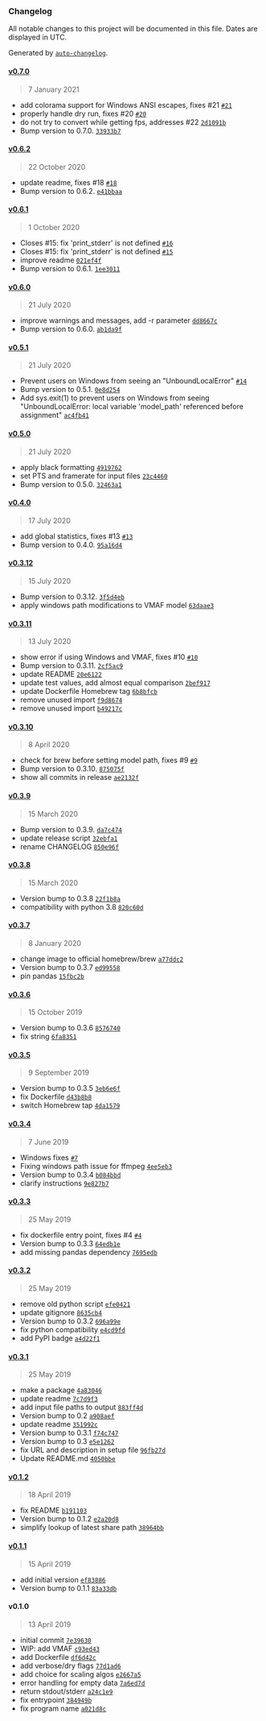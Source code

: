 ### Changelog

All notable changes to this project will be documented in this file. Dates are displayed in UTC.

Generated by [`auto-changelog`](https://github.com/CookPete/auto-changelog).

#### [v0.7.0](https://github.com/slhck/ffmpeg-quality-metrics/compare/v0.6.2...v0.7.0)

> 7 January 2021

- add colorama support for Windows ANSI escapes, fixes #21 [`#21`](https://github.com/slhck/ffmpeg-quality-metrics/issues/21)
- properly handle dry run, fixes #20 [`#20`](https://github.com/slhck/ffmpeg-quality-metrics/issues/20)
- do not try to convert while getting fps, addresses #22 [`2d1091b`](https://github.com/slhck/ffmpeg-quality-metrics/commit/2d1091b3a3a6e5901d4abe0d79fa424edff4845f)
- Bump version to 0.7.0. [`33933b7`](https://github.com/slhck/ffmpeg-quality-metrics/commit/33933b717222624a4d7a5ee829efb1c3c16266f6)

#### [v0.6.2](https://github.com/slhck/ffmpeg-quality-metrics/compare/v0.6.1...v0.6.2)

> 22 October 2020

- update readme, fixes #18 [`#18`](https://github.com/slhck/ffmpeg-quality-metrics/issues/18)
- Bump version to 0.6.2. [`e41bbaa`](https://github.com/slhck/ffmpeg-quality-metrics/commit/e41bbaa4bca5425eba0a1265e0ea3d37539cd2b7)

#### [v0.6.1](https://github.com/slhck/ffmpeg-quality-metrics/compare/v0.6.0...v0.6.1)

> 1 October 2020

- Closes #15: fix 'print_stderr' is not defined [`#16`](https://github.com/slhck/ffmpeg-quality-metrics/pull/16)
- Closes #15: fix 'print_stderr' is not defined [`#15`](https://github.com/slhck/ffmpeg-quality-metrics/issues/15)
- improve readme [`021ef4f`](https://github.com/slhck/ffmpeg-quality-metrics/commit/021ef4f00d36384da872e81a07fb61d1969d4058)
- Bump version to 0.6.1. [`1ee3011`](https://github.com/slhck/ffmpeg-quality-metrics/commit/1ee30112f2be16ed0867ef02fd2afd0739f76f6c)

#### [v0.6.0](https://github.com/slhck/ffmpeg-quality-metrics/compare/v0.5.1...v0.6.0)

> 21 July 2020

- improve warnings and messages, add -r parameter [`dd8667c`](https://github.com/slhck/ffmpeg-quality-metrics/commit/dd8667c32e71735bd85bc7ac38e48c17e15e95f5)
- Bump version to 0.6.0. [`ab1da9f`](https://github.com/slhck/ffmpeg-quality-metrics/commit/ab1da9fb8f15e0bf897ee208d08688938fd2f141)

#### [v0.5.1](https://github.com/slhck/ffmpeg-quality-metrics/compare/v0.5.0...v0.5.1)

> 21 July 2020

- Prevent users on Windows from seeing an "UnboundLocalError" [`#14`](https://github.com/slhck/ffmpeg-quality-metrics/pull/14)
- Bump version to 0.5.1. [`0e8d254`](https://github.com/slhck/ffmpeg-quality-metrics/commit/0e8d25450f8448892bcf919756bc462d83da4514)
- Add sys.exit(1) to prevent users on Windows from seeing "UnboundLocalError: local variable 'model_path' referenced before assignment" [`ac4fb41`](https://github.com/slhck/ffmpeg-quality-metrics/commit/ac4fb4160582ca7a7fdf399f93ea487a9ba3503d)

#### [v0.5.0](https://github.com/slhck/ffmpeg-quality-metrics/compare/v0.4.0...v0.5.0)

> 21 July 2020

- apply black formatting [`4919762`](https://github.com/slhck/ffmpeg-quality-metrics/commit/49197620b9a3133b12c1d3017834e3d5db2fd270)
- set PTS and framerate for input files [`23c4460`](https://github.com/slhck/ffmpeg-quality-metrics/commit/23c44600ab2572dd762844061cb7bdfc26430753)
- Bump version to 0.5.0. [`32463a1`](https://github.com/slhck/ffmpeg-quality-metrics/commit/32463a167070b9e40fc47f2536b5de99ff690339)

#### [v0.4.0](https://github.com/slhck/ffmpeg-quality-metrics/compare/v0.3.12...v0.4.0)

> 17 July 2020

- add global statistics, fixes #13 [`#13`](https://github.com/slhck/ffmpeg-quality-metrics/issues/13)
- Bump version to 0.4.0. [`95a16d4`](https://github.com/slhck/ffmpeg-quality-metrics/commit/95a16d46848e0d3cca186770fd9c663e847decbc)

#### [v0.3.12](https://github.com/slhck/ffmpeg-quality-metrics/compare/v0.3.11...v0.3.12)

> 15 July 2020

- Bump version to 0.3.12. [`3f5d4eb`](https://github.com/slhck/ffmpeg-quality-metrics/commit/3f5d4eb596f01730daa7053ceb528df141da4ca8)
- apply windows path modifications to VMAF model [`63daae3`](https://github.com/slhck/ffmpeg-quality-metrics/commit/63daae328c13c2c5491b119180732068c58041e3)

#### [v0.3.11](https://github.com/slhck/ffmpeg-quality-metrics/compare/v0.3.10...v0.3.11)

> 13 July 2020

- show error if using Windows and VMAF, fixes #10 [`#10`](https://github.com/slhck/ffmpeg-quality-metrics/issues/10)
- Bump version to 0.3.11. [`2cf5ac9`](https://github.com/slhck/ffmpeg-quality-metrics/commit/2cf5ac910de4f3b4ec503360d4edb4d420ec5647)
- update README [`20e6122`](https://github.com/slhck/ffmpeg-quality-metrics/commit/20e6122fe23e21983374e0a4c79922e54d603328)
- update test values, add almost equal comparison [`2bef917`](https://github.com/slhck/ffmpeg-quality-metrics/commit/2bef917b32ed3cf88a7f6640761c08093ba7423e)
- update Dockerfile Homebrew tag [`6b8bfcb`](https://github.com/slhck/ffmpeg-quality-metrics/commit/6b8bfcbd23f60100b5907ef536b579ddbe9f8a51)
- remove unused import [`f9d8674`](https://github.com/slhck/ffmpeg-quality-metrics/commit/f9d8674717eff6dbad55eb683d4b3745da0a9f7a)
- remove unused import [`b49217c`](https://github.com/slhck/ffmpeg-quality-metrics/commit/b49217cdcb28e955b1e41ebe3c10dc347999e069)

#### [v0.3.10](https://github.com/slhck/ffmpeg-quality-metrics/compare/v0.3.9...v0.3.10)

> 8 April 2020

- check for brew before setting model path, fixes #9 [`#9`](https://github.com/slhck/ffmpeg-quality-metrics/issues/9)
- Bump version to 0.3.10. [`875075f`](https://github.com/slhck/ffmpeg-quality-metrics/commit/875075f04fed1afd7150f6c55fb9e03f7816d169)
- show all commits in release [`ae2132f`](https://github.com/slhck/ffmpeg-quality-metrics/commit/ae2132f1dc3a52015721167f56a820c7846c651e)

#### [v0.3.9](https://github.com/slhck/ffmpeg-quality-metrics/compare/v0.3.8...v0.3.9)

> 15 March 2020

- Bump version to 0.3.9. [`da7c474`](https://github.com/slhck/ffmpeg-quality-metrics/commit/da7c47443a4f0701b77b54cad0760e6280ddf984)
- update release script [`32ebfa1`](https://github.com/slhck/ffmpeg-quality-metrics/commit/32ebfa16f5e6d970240604c953bee3800b66547e)
- rename CHANGELOG [`850e96f`](https://github.com/slhck/ffmpeg-quality-metrics/commit/850e96fa528cdaa7e6e8b3b90d3544af684ed55c)

#### [v0.3.8](https://github.com/slhck/ffmpeg-quality-metrics/compare/v0.3.7...v0.3.8)

> 15 March 2020

- Version bump to 0.3.8 [`22f1b8a`](https://github.com/slhck/ffmpeg-quality-metrics/commit/22f1b8a110744044cfad9ed14e1dd49ebe7cbe84)
- compatibility with python 3.8 [`820c60d`](https://github.com/slhck/ffmpeg-quality-metrics/commit/820c60d36ae744e5ec18312772f2939106d7c35a)

#### [v0.3.7](https://github.com/slhck/ffmpeg-quality-metrics/compare/v0.3.6...v0.3.7)

> 8 January 2020

- change image to official homebrew/brew [`a77ddc2`](https://github.com/slhck/ffmpeg-quality-metrics/commit/a77ddc24ff155f10959a04c90710ee43a095c3b0)
- Version bump to 0.3.7 [`ed99558`](https://github.com/slhck/ffmpeg-quality-metrics/commit/ed99558df65d771d5f940f95f947ddeb57f79fea)
- pin pandas [`15fbc2b`](https://github.com/slhck/ffmpeg-quality-metrics/commit/15fbc2b4f6b68baa0e837cd6698b5e32c7d4d044)

#### [v0.3.6](https://github.com/slhck/ffmpeg-quality-metrics/compare/v0.3.5...v0.3.6)

> 15 October 2019

- Version bump to 0.3.6 [`8576740`](https://github.com/slhck/ffmpeg-quality-metrics/commit/857674089da1f9ee0a85cf7d3ef99d84780cde2a)
- fix string [`6fa8351`](https://github.com/slhck/ffmpeg-quality-metrics/commit/6fa8351099c9ce041fde85dbd91092b4685e35e2)

#### [v0.3.5](https://github.com/slhck/ffmpeg-quality-metrics/compare/v0.3.4...v0.3.5)

> 9 September 2019

- Version bump to 0.3.5 [`3eb6e6f`](https://github.com/slhck/ffmpeg-quality-metrics/commit/3eb6e6f5d76f5ef6788cde663bc0a69c86ea5ac2)
- fix Dockerfile [`d43b8b8`](https://github.com/slhck/ffmpeg-quality-metrics/commit/d43b8b8ad4441444882e83b3a18708b2c63bba25)
- switch Homebrew tap [`4da1579`](https://github.com/slhck/ffmpeg-quality-metrics/commit/4da15794bfcd0b7a02e91f54c7609b2a118b5f46)

#### [v0.3.4](https://github.com/slhck/ffmpeg-quality-metrics/compare/v0.3.3...v0.3.4)

> 7 June 2019

- Windows fixes [`#7`](https://github.com/slhck/ffmpeg-quality-metrics/pull/7)
- Fixing windows path issue for ffmpeg [`4ee5eb3`](https://github.com/slhck/ffmpeg-quality-metrics/commit/4ee5eb3673af8a0c03895d37a4a9650dd0cce714)
- Version bump to 0.3.4 [`b084bbd`](https://github.com/slhck/ffmpeg-quality-metrics/commit/b084bbd9dd9cd3f2766d1f2a0d9e1d3c87532ae1)
- clarify instructions [`9e827b7`](https://github.com/slhck/ffmpeg-quality-metrics/commit/9e827b7a289e400a3b1ed091ac68bba27e3734c5)

#### [v0.3.3](https://github.com/slhck/ffmpeg-quality-metrics/compare/v0.3.2...v0.3.3)

> 25 May 2019

- fix dockerfile entry point, fixes #4 [`#4`](https://github.com/slhck/ffmpeg-quality-metrics/issues/4)
- Version bump to 0.3.3 [`64edb1e`](https://github.com/slhck/ffmpeg-quality-metrics/commit/64edb1e3062b393feae4d2e66caa68803406c355)
- add missing pandas dependency [`7695edb`](https://github.com/slhck/ffmpeg-quality-metrics/commit/7695edb091ff9fca55952a7478ca09123cf8ebdc)

#### [v0.3.2](https://github.com/slhck/ffmpeg-quality-metrics/compare/v0.3.1...v0.3.2)

> 25 May 2019

- remove old python script [`efe0421`](https://github.com/slhck/ffmpeg-quality-metrics/commit/efe0421086b68c3aec94da5b9f81aeb64d18b456)
- update gitignore [`8635cb4`](https://github.com/slhck/ffmpeg-quality-metrics/commit/8635cb4d256281e98cc42c510c826a9d5cbbbc6d)
- Version bump to 0.3.2 [`696a99e`](https://github.com/slhck/ffmpeg-quality-metrics/commit/696a99efdc53d7a6dba5196bf60319f4cb32dcd0)
- fix python compatibility [`e4cd9fd`](https://github.com/slhck/ffmpeg-quality-metrics/commit/e4cd9fda245b02b1ba010cdcf600af2512d0ccfc)
- add PyPI badge [`a4d22f1`](https://github.com/slhck/ffmpeg-quality-metrics/commit/a4d22f1658e698a3a75bf82f7945199d611015b5)

#### [v0.3.1](https://github.com/slhck/ffmpeg-quality-metrics/compare/v0.1.2...v0.3.1)

> 25 May 2019

- make a package [`4a83046`](https://github.com/slhck/ffmpeg-quality-metrics/commit/4a8304602a1beed01f86882741124e067b57539b)
- update readme [`7c7d9f3`](https://github.com/slhck/ffmpeg-quality-metrics/commit/7c7d9f3ff793b26279cd835968e3c41dad8d04d4)
- add input file paths to output [`883ff4d`](https://github.com/slhck/ffmpeg-quality-metrics/commit/883ff4dab6fffd72e67d4a9f555ed049208057fa)
- Version bump to 0.2 [`a908aef`](https://github.com/slhck/ffmpeg-quality-metrics/commit/a908aef813fb17cf6c2e126c6f873d3412ce4aea)
- update readme [`351992c`](https://github.com/slhck/ffmpeg-quality-metrics/commit/351992c0df3eeb5bf12e5963ac9894d433a47df2)
- Version bump to 0.3.1 [`f74c747`](https://github.com/slhck/ffmpeg-quality-metrics/commit/f74c7471bcc1537ba4e3ad1d611454a2d1d0f093)
- Version bump to 0.3 [`e5e1262`](https://github.com/slhck/ffmpeg-quality-metrics/commit/e5e1262ca15a46267ccfeb396bd9830692316ebf)
- fix URL and description in setup file [`96fb27d`](https://github.com/slhck/ffmpeg-quality-metrics/commit/96fb27d197469abba8430166c18dc3374d08b0a7)
- Update README.md [`4050bbe`](https://github.com/slhck/ffmpeg-quality-metrics/commit/4050bbe7569b7b6956e705c8edb80d5502a1183e)

#### [v0.1.2](https://github.com/slhck/ffmpeg-quality-metrics/compare/v0.1.1...v0.1.2)

> 18 April 2019

- fix README [`b191103`](https://github.com/slhck/ffmpeg-quality-metrics/commit/b1911038ecc1ad2f7456be3cd955752632761d08)
- Version bump to 0.1.2 [`e2a20d8`](https://github.com/slhck/ffmpeg-quality-metrics/commit/e2a20d8cac6c8fd14246ff16fd5d141436d6dfa4)
- simplify lookup of latest share path [`38964bb`](https://github.com/slhck/ffmpeg-quality-metrics/commit/38964bb2be3cdfe32f34deb282b78314946952de)

#### [v0.1.1](https://github.com/slhck/ffmpeg-quality-metrics/compare/v0.1.0...v0.1.1)

> 15 April 2019

- add initial version [`ef83886`](https://github.com/slhck/ffmpeg-quality-metrics/commit/ef83886d31b0a514905b4a73f26c35df6179d75d)
- Version bump to 0.1.1 [`83a33db`](https://github.com/slhck/ffmpeg-quality-metrics/commit/83a33dba0f3415e2505e5aa5c3b68979ca956e2f)

#### v0.1.0

> 13 April 2019

- initial commit [`7e39630`](https://github.com/slhck/ffmpeg-quality-metrics/commit/7e3963023f1a448847ac2e73e45774c053e76875)
- WIP: add VMAF [`c93ed43`](https://github.com/slhck/ffmpeg-quality-metrics/commit/c93ed43368056b8d774506bd909d44aa1de96d62)
- add Dockerfile [`df6d42c`](https://github.com/slhck/ffmpeg-quality-metrics/commit/df6d42ca97fa5b2d12a146c5227ae9837deb410c)
- add verbose/dry flags [`77d1ad6`](https://github.com/slhck/ffmpeg-quality-metrics/commit/77d1ad62a05de44090e8735072befea3ab1c1749)
- add choice for scaling algos [`e2667a5`](https://github.com/slhck/ffmpeg-quality-metrics/commit/e2667a5cde46e32f1362e5649f215579a61b9195)
- error handling for empty data [`7a6ed7d`](https://github.com/slhck/ffmpeg-quality-metrics/commit/7a6ed7d50154e4ff9791bc2f5373a764c77ebb21)
- return stdout/stderr [`a24c1e9`](https://github.com/slhck/ffmpeg-quality-metrics/commit/a24c1e955b6261e55804c6071f1f0433d31aea77)
- fix entrypoint [`384949b`](https://github.com/slhck/ffmpeg-quality-metrics/commit/384949bbeefbd1ecf0436b4c7362852aa7644347)
- fix program name [`a021d8c`](https://github.com/slhck/ffmpeg-quality-metrics/commit/a021d8c43d8fcd28fda5e52a0271aaed54198791)
